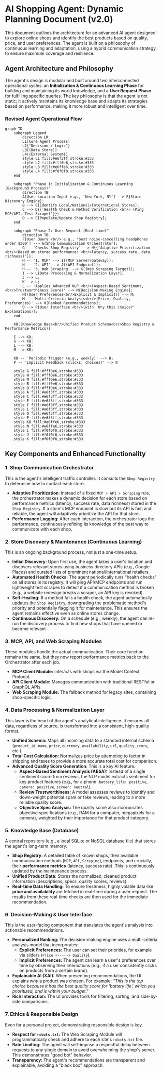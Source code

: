 # AI Shopping Agent: Dynamic Planning Document (v2.0)

This document outlines the architecture for an advanced AI agent designed to explore online shops and identify the best products based on quality, price, and user preferences. The agent is built on a philosophy of continuous learning and adaptation, using a hybrid communication strategy to ensure maximum coverage and resilience.

## Agent Architecture and Philosophy

The agent's design is modular and built around two interconnected operational cycles: an **Initialization & Continuous Learning Phase** for building and maintaining its world knowledge, and a **User Request Phase** for fulfilling specific queries. The key philosophy is that the agent is not static; it actively maintains its knowledge base and adapts its strategies based on performance, making it more robust and intelligent over time.

### Revised Agent Operational Flow

```mermaid
graph TD
    subgraph Legend
        direction LR
        L1[Core Agent Process]
        L2{"Decision / Logic"}
        L3[(Data Store)]
        L4((External System))
        style L1 fill:#e6f3ff,stroke:#333
        style L2 fill:#fff0e6,stroke:#333
        style L3 fill:#e6ffe6,stroke:#333
        style L4 fill:#f0f0f0,stroke:#333
    end

    subgraph "Phase 1: Initialization & Continuous Learning (Background Process)"
        direction TB
        A[User Location Input e.g., 'New York, NY'] --> B{Store Discovery Engine};
        B --> C[Identify Local/National/International Stores];
        C --> D{{'Health Check & Method Verification <br/> (Ping MCP/API, Test Scrape)'}};
        D --> E[Populate/Update Shop Registry];
    end

    subgraph "Phase 2: User Request (Real-time)"
        direction TB
        F[User Query <br/> e.g., 'best noise-cancelling headphones under $300'] --> G{Shop Communication Orchestrator};
        G -- 'Checks Shop Registry' --> H{{'Adaptive Prioritization <br/>(Based on stored performance: <br/>latency, success rate, data richness)'}};
        H -- '1. MCP' --> I((MCP Server/Gateway));
        H -- '2. API' --> J((API Endpoint));
        H -- '3. Web Scraping' --> K((Web Scraping Target));
        I --> L[Data Processing & Normalization Layer];
        J --> L;
        K --> L;
        L -- 'Applies Advanced NLP <br/>(Aspect-Based Sentiment, <br/>Trustworthiness Score)' --> M{Decision-Making Engine};
        N[(User Preferences<br/>Explicit & Implicit)] --> M;
        M -- 'Multi-Criteria Analysis<br/>(Price, Quality, Preferences)' --> O[Ranked Recommendations];
        O --> P[User Interface <br/>(with 'Why this choice?' Explanations)];
    end
    
    KB[(Knowledge Base<br/>Unified Product Schema<br/>Shop Registry & Performance Metrics)]

    E --> KB;
    G --> KB;
    L --> KB;
    M --> KB;

    KB -- 'Periodic Trigger (e.g., weekly)' --> B;
    P -- 'Implicit Feedback (clicks, choices)' --> N

    style G fill:#fff0e6,stroke:#333
    style H fill:#fff0e6,stroke:#333
    style M fill:#fff0e6,stroke:#333
    style B fill:#fff0e6,stroke:#333
    style D fill:#fff0e6,stroke:#333
    style A fill:#e6f3ff,stroke:#333
    style C fill:#e6f3ff,stroke:#333
    style E fill:#e6f3ff,stroke:#333
    style F fill:#e6f3ff,stroke:#333
    style L fill:#e6f3ff,stroke:#333
    style O fill:#e6f3ff,stroke:#333
    style P fill:#e6f3ff,stroke:#333
    style KB fill:#e6ffe6,stroke:#333
    style N fill:#e6ffe6,stroke:#333
    style I fill:#f0f0f0,stroke:#333
    style J fill:#f0f0f0,stroke:#333
    style K fill:#f0f0f0,stroke:#333
```

## Key Components and Enhanced Functionality

### 1. Shop Communication Orchestrator
This is the agent's intelligent traffic controller. It consults the `Shop Registry` to determine how to contact each store.

*   **Adaptive Prioritization:** Instead of a fixed `MCP > API > Scraping` rule, the orchestrator makes a dynamic decision for each store based on performance metrics (latency, success rate, data richness) stored in the `Shop Registry`. If a store's MCP endpoint is slow but its API is fast and reliable, the agent will adaptively prioritize the API for that store.
*   **Performance Logging:** After each interaction, the orchestrator logs the performance, continuously refining its knowledge of the best way to communicate with each shop.

### 2. Store Discovery & Maintenance (Continuous Learning)
This is an ongoing background process, not just a one-time setup.

*   **Initial Discovery:** Upon first use, the agent takes a user's location and discovers relevant stores using business directory APIs (e.g., Google Places) and curated lists of prominent national/international retailers.
*   **Automated Health Checks:** The agent periodically runs "health checks" on all stores in its registry. It will ping API/MCP endpoints and run lightweight test scrapes to detect if a communication method is broken (e.g., a website redesign breaks a scraper, an API key is revoked).
*   **Self-Healing:** If a method fails a health check, the agent automatically updates the `Shop Registry`, downgrading the problematic method's priority and potentially flagging it for maintenance. This ensures the agent remains effective even as online stores change.
*   **Continuous Discovery:** On a schedule (e.g., weekly), the agent can re-run the discovery process to find new shops that have opened or become relevant.

### 3. MCP, API, and Web Scraping Modules
These modules handle the actual communication. Their core function remains the same, but they now report performance metrics back to the Orchestrator after each job.

*   **MCP Client Module:** Interacts with shops via the Model Context Protocol.
*   **API Client Module:** Manages communication with traditional RESTful or GraphQL APIs.
*   **Web Scraping Module:** The fallback method for legacy sites, containing shop-specific logic.

### 4. Data Processing & Normalization Layer
This layer is the heart of the agent's analytical intelligence. It ensures all data, regardless of source, is transformed into a consistent, high-quality format.

*   **Unified Schema:** Maps all incoming data to a standard internal schema (`product_id`, `name`, `price`, `currency`, `availability`, `url`, `quality_score`, etc.).
*   **Total Cost Calculation:** Normalizes price by attempting to factor in shipping and taxes to provide a more accurate total cost for comparison.
*   **Advanced Quality Score Generation:** This is a key AI feature.
    *   **Aspect-Based Sentiment Analysis (ABSA):** Instead of a single sentiment score from reviews, the NLP model extracts sentiment for key product features (e.g., for a phone: `battery_life: positive`, `camera: positive`, `screen: neutral`).
    *   **Review Trustworthiness:** A model assesses reviews to identify and down-weight potential spam or fake reviews, leading to a more reliable quality score.
    *   **Objective Spec Analysis:** The quality score also incorporates objective specifications (e.g., RAM for a computer, megapixels for a camera), weighted by their importance for that product category.

### 5. Knowledge Base (Database)
A central repository (e.g., a local SQLite or NoSQL database file) that stores the agent's long-term memory.

*   **Shop Registry:** A detailed table of known shops, their available communication methods (`MCP`, `API`, `Scraping`), endpoints, and crucially, their **performance metrics** (latency, success rate). This is continuously updated by the maintenance process.
*   **Unified Product Data:** Stores the normalized, cleaned product information (descriptions, specs, quality scores, reviews).
*   **Real-time Data Handling:** To ensure freshness, highly volatile data like **price and availability** are fetched in real-time during a user request. The results from these real-time checks are then used for the immediate recommendation.

### 6. Decision-Making & User Interface
This is the user-facing component that translates the agent's analysis into actionable recommendations.

*   **Personalized Ranking:** The decision-making engine uses a multi-criteria analysis model that incorporates:
    *   **Explicit Preferences:** The user can set their priorities, for example via sliders (`Price <-----> Quality`).
    *   **Implicit Preferences:** The agent can learn a user's preferences over time by observing their interactions (e.g., if a user consistently clicks on products from a certain brand).
*   **Explainable AI (XAI):** When presenting recommendations, the UI explains *why* a product was chosen. For example: *"This is the top choice because it has the best quality score for 'battery life', which you prioritized, and is within your budget."*
*   **Rich Interaction:** The UI provides tools for filtering, sorting, and side-by-side comparisons.

### 7. Ethics & Responsible Design
Even for a personal project, demonstrating responsible design is key.

*   **Respect for `robots.txt`:** The Web Scraping Module will programmatically check and adhere to each site's `robots.txt` file.
*   **Rate Limiting:** The agent will self-impose a respectful delay between requests to any single domain to avoid overwhelming the shop's server. This demonstrates "good bot" behavior.
*   **Transparency:** The agent's recommendations are transparent and explainable, avoiding a "black box" approach.
